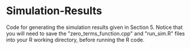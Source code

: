 # Simulation-Results
Code for generating the simulation results given in Section 5. 
Notice that you will need to save the "zero_terms_function.cpp" and "run_sim.R" files into your R working directory, before running the R code. 
